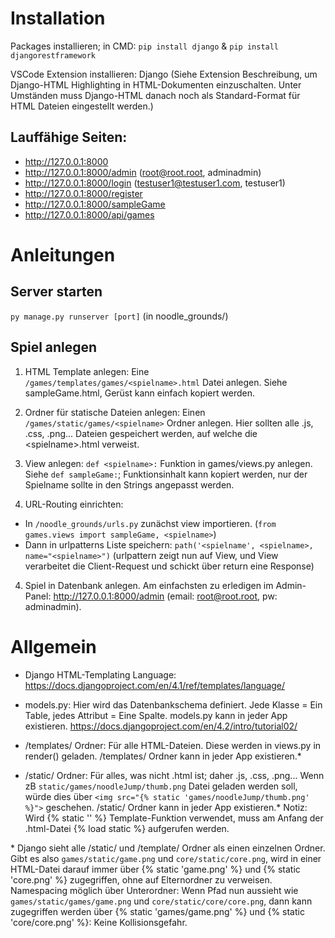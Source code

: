# Installation

Packages installieren; in CMD: `pip install django` & `pip install djangorestframework`

VSCode Extension installieren: Django (Siehe Extension Beschreibung, um Django-HTML Highlighting in HTML-Dokumenten einzuschalten. Unter Umständen muss Django-HTML danach noch als Standard-Format für HTML Dateien eingestellt werden.)

## Lauffähige Seiten:

- http://127.0.0.1:8000
- http://127.0.0.1:8000/admin (root@root.root, adminadmin)
- http://127.0.0.1:8000/login (testuser1@testuser1.com, testuser1)
- http://127.0.0.1:8000/register 
- http://127.0.0.1:8000/sampleGame
- http://127.0.0.1:8000/api/games

# Anleitungen

## Server starten

`py manage.py runserver [port]` (in noodle_grounds/)

## Spiel anlegen

1. HTML Template anlegen: Eine `/games/templates/games/<spielname>.html` Datei anlegen. Siehe sampleGame.html, Gerüst kann einfach kopiert werden.

2. Ordner für statische Dateien anlegen: Einen `/games/static/games/<spielname>` Ordner anlegen. Hier sollten alle .js, .css, .png... Dateien gespeichert werden, auf welche die \<spielname>.html verweist. 

3. View anlegen: `def <spielname>:` Funktion in games/views.py anlegen. Siehe `def sampleGame:`; Funktionsinhalt kann kopiert werden, nur der Spielname sollte in den Strings angepasst werden.

4. URL-Routing einrichten: 
  - In `/noodle_grounds/urls.py` zunächst view importieren. (`from games.views import sampleGame, <spielname>`)
  - Dann in urlpatterns Liste speichern: `path('<spielname', <spielname>, name="<spielname>")` (urlpattern zeigt nun auf View, und View verarbeitet die Client-Request und schickt über return eine Response)

4. Spiel in Datenbank anlegen. Am einfachsten zu erledigen im Admin-Panel: http://127.0.0.1:8000/admin (email: root@root.root, pw: adminadmin). 

# Allgemein

- Django HTML-Templating Language: https://docs.djangoproject.com/en/4.1/ref/templates/language/

- models.py: Hier wird das Datenbankschema definiert. Jede Klasse = Ein Table, jedes Attribut = Eine Spalte. models.py kann in jeder App existieren. https://docs.djangoproject.com/en/4.2/intro/tutorial02/

- /templates/ Ordner: Für alle HTML-Dateien. Diese werden in views.py in render() geladen. /templates/ Ordner kann in jeder App existieren.*

- /static/ Ordner: Für alles, was nicht .html ist; daher .js, .css, .png... Wenn zB `static/games/noodleJump/thumb.png` Datei geladen werden soll, würde dies über `<img src="{% static 'games/noodleJump/thumb.png' %}">` geschehen. /static/ Ordner kann in jeder App existieren.* Notiz: Wird {% static '' %} Template-Funktion verwendet, muss am Anfang der .html-Datei {% load static %} aufgerufen werden.

\* Django sieht alle /static/ und /template/ Ordner als einen einzelnen Ordner. Gibt es also `games/static/game.png` und `core/static/core.png`, wird in einer HTML-Datei darauf immer über {% static 'game.png' %} und {% static 'core.png' %} zugegriffen, ohne auf Elternordner zu verweisen. Namespacing möglich über Unterordner: Wenn Pfad nun aussieht wie `games/static/games/game.png` und `core/static/core/core.png`, dann kann zugegriffen werden über {% static 'games/game.png' %} und {% static 'core/core.png' %}: Keine Kollisionsgefahr.
